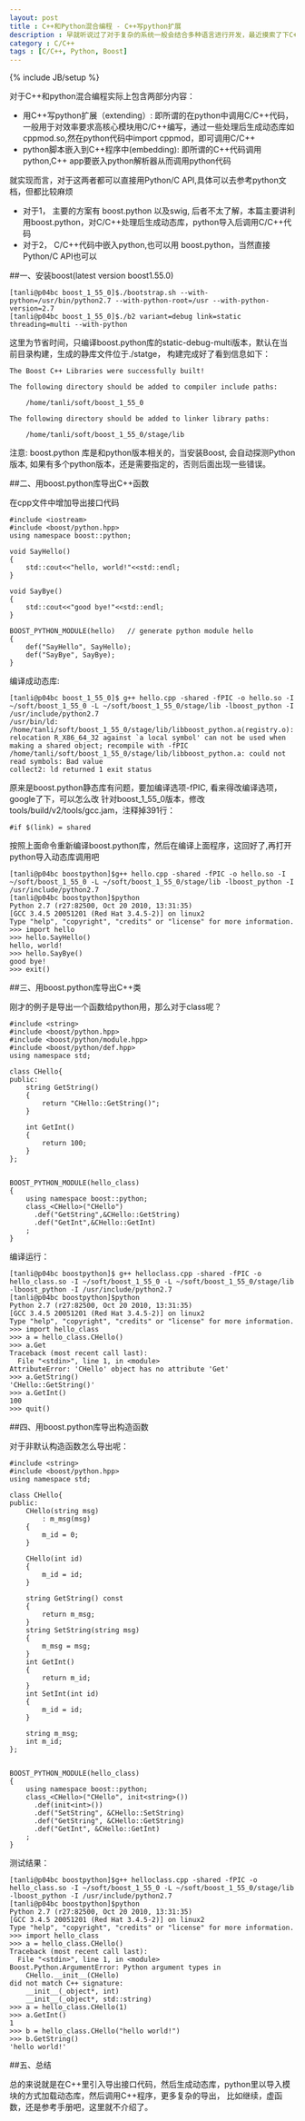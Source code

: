 ```yaml
---
layout: post
title : C++和Python混合编程 - C++写python扩展
description : 早就听说过了对于复杂的系统一般会结合多种语言进行开发，最近摸索了下C++和Python混合编程，在此总结一下，做为笔记。 
category : C/C++
tags : [C/C++, Python, Boost]
---
```

{% include JB/setup %}

对于C++和python混合编程实际上包含两部分内容：

* 用C++写python扩展（extending）: 即所谓的在python中调用C/C++代码，一般用于对效率要求高核心模块用C/C++编写，通过一些处理后生成动态库如cppmod.so,然在python代码中import cppmod，即可调用C/C++
* python脚本嵌入到C++程序中(embedding): 即所谓的C++代码调用python,C++ app要嵌入python解析器从而调用python代码

就实现而言，对于这两者都可以直接用Python/C API,具体可以去参考python文档，但都比较麻烦

* 对于1， 主要的方案有 boost.python 以及swig, 后者不太了解，本篇主要讲利用boost.python，对C/C++处理后生成动态库，python导入后调用C/C++代码
* 对于2， C/C++代码中嵌入python,也可以用 boost.python，当然直接 Python/C API也可以


##一、安装boost(latest version boost1.55.0)

    [tanli@p04bc boost_1_55_0]$./bootstrap.sh --with-python=/usr/bin/python2.7 --with-python-root=/usr --with-python-version=2.7
    [tanli@p04bc boost_1_55_0]$./b2 variant=debug link=static threading=multi --with-python

这里为节省时间，只编译boost.python库的static-debug-multi版本，默认在当前目录构建，生成的静库文件位于./statge，
构建完成好了看到信息如下：

    The Boost C++ Libraries were successfully built!

    The following directory should be added to compiler include paths:

        /home/tanli/soft/boost_1_55_0

    The following directory should be added to linker library paths:

        /home/tanli/soft/boost_1_55_0/stage/lib

注意: boost.python 库是和python版本相关的，当安装Boost, 会自动探测Python版本, 如果有多个python版本，还是需要指定的，否则后面出现一些错误。


##二、用boost.python库导出C++函数

在cpp文件中增加导出接口代码

    #include <iostream>
    #include <boost/python.hpp>
    using namespace boost::python;

    void SayHello()
    {
        std::cout<<"hello, world!"<<std::endl;
    }

    void SayBye()
    {
        std::cout<<"good bye!"<<std::endl;
    }

    BOOST_PYTHON_MODULE(hello)   // generate python module hello
    {
        def("SayHello", SayHello);
        def("SayBye", SayBye);
    }

编译成动态库:

    [tanli@p04bc boost_1_55_0]$ g++ hello.cpp -shared -fPIC -o hello.so -I ~/soft/boost_1_55_0 -L ~/soft/boost_1_55_0/stage/lib -lboost_python -I /usr/include/python2.7
    /usr/bin/ld: /home/tanli/soft/boost_1_55_0/stage/lib/libboost_python.a(registry.o): relocation R_X86_64_32 against `a local symbol' can not be used when making a shared object; recompile with -fPIC
    /home/tanli/soft/boost_1_55_0/stage/lib/libboost_python.a: could not read symbols: Bad value
    collect2: ld returned 1 exit status

原来是boost.python静态库有问题，要加编译选项-fPIC, 看来得改编译选项，google了下，可以怎么改
针对boost_1_55_0版本，修改tools/build/v2/tools/gcc.jam，注释掉391行：
    
    #if $(link) = shared

按照上面命令重新编译boost.python库，然后在编译上面程序，这回好了,再打开python导入动态库调用吧

    [tanli@p04bc boostpython]$g++ hello.cpp -shared -fPIC -o hello.so -I ~/soft/boost_1_55_0 -L ~/soft/boost_1_55_0/stage/lib -lboost_python -I /usr/include/python2.7
    [tanli@p04bc boostpython]$python
    Python 2.7 (r27:82500, Oct 20 2010, 13:31:35)
    [GCC 3.4.5 20051201 (Red Hat 3.4.5-2)] on linux2
    Type "help", "copyright", "credits" or "license" for more information.
    >>> import hello
    >>> hello.SayHello()
    hello, world!
    >>> hello.SayBye()
    good bye!
    >>> exit()


##三、用boost.python库导出C++类

刚才的例子是导出一个函数给python用，那么对于class呢？

    #include <string>
    #include <boost/python.hpp>
    #include <boost/python/module.hpp>
    #include <boost/python/def.hpp>
    using namespace std;

    class CHello{
    public:
        string GetString()
        {
            return "CHello::GetString()";
        }

        int GetInt()
        {
            return 100;
        }
    };


    BOOST_PYTHON_MODULE(hello_class)
    {
        using namespace boost::python;
        class_<CHello>("CHello")
          .def("GetString",&CHello::GetString)
          .def("GetInt",&CHello::GetInt)
        ;
    }


编译运行：

    [tanli@p04bc boostpython]$ g++ helloclass.cpp -shared -fPIC -o hello_class.so -I ~/soft/boost_1_55_0 -L ~/soft/boost_1_55_0/stage/lib -lboost_python -I /usr/include/python2.7
    [tanli@p04bc boostpython]$python
    Python 2.7 (r27:82500, Oct 20 2010, 13:31:35)
    [GCC 3.4.5 20051201 (Red Hat 3.4.5-2)] on linux2
    Type "help", "copyright", "credits" or "license" for more information.
    >>> import hello_class
    >>> a = hello_class.CHello()
    >>> a.Get
    Traceback (most recent call last):
      File "<stdin>", line 1, in <module>
    AttributeError: 'CHello' object has no attribute 'Get'
    >>> a.GetString()
    'CHello::GetString()'
    >>> a.GetInt()  
    100
    >>> quit()


##四、用boost.python库导出构造函数

对于非默认构造函数怎么导出呢：

    #include <string>
    #include <boost/python.hpp>
    using namespace std;

    class CHello{
    public:
        CHello(string msg)
            : m_msg(msg)
        {
            m_id = 0;
        }

        CHello(int id)
        {
            m_id = id;
        }

        string GetString() const
        {
            return m_msg;
        }
        string SetString(string msg)
        {
            m_msg = msg;
        }
        int GetInt()
        {
            return m_id;
        }
        int SetInt(int id)
        {
            m_id = id;
        }

        string m_msg;
        int m_id;
    };


    BOOST_PYTHON_MODULE(hello_class)
    {
        using namespace boost::python;
        class_<CHello>("CHello", init<string>())
          .def(init<int>())
          .def("SetString", &CHello::SetString)
          .def("GetString", &CHello::GetString)
          .def("GetInt", &CHello::GetInt)
        ;
    }


测试结果：

    [tanli@p04bc boostpython]$g++ helloclass.cpp -shared -fPIC -o hello_class.so -I ~/soft/boost_1_55_0 -L ~/soft/boost_1_55_0/stage/lib -lboost_python -I /usr/include/python2.7
    [tanli@p04bc boostpython]$python
    Python 2.7 (r27:82500, Oct 20 2010, 13:31:35)
    [GCC 3.4.5 20051201 (Red Hat 3.4.5-2)] on linux2
    Type "help", "copyright", "credits" or "license" for more information.
    >>> import hello_class
    >>> a = hello_class.CHello()  
    Traceback (most recent call last):
      File "<stdin>", line 1, in <module>
    Boost.Python.ArgumentError: Python argument types in
        CHello.__init__(CHello)
    did not match C++ signature:
        __init__(_object*, int)
        __init__(_object*, std::string)
    >>> a = hello_class.CHello(1)
    >>> a.GetInt()
    1
    >>> b = hello_class.CHello("hello world!")
    >>> b.GetString()
    'hello world!'


##五、总结

总的来说就是在C++里引入导出接口代码，然后生成动态库，python里以导入模块的方式加载动态库，然后调用C++程序，更多复杂的导出，
比如继续，虚函数，还是参考手册吧，这里就不介绍了。

